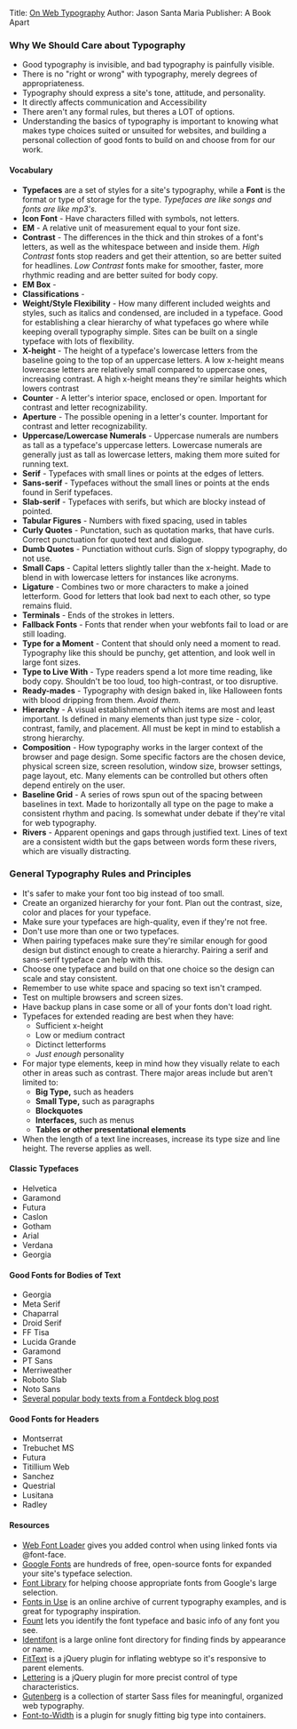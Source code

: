 Title: [On Web Typography](https://abookapart.com/products/on-web-typography)
Author: Jason Santa Maria
Publisher: A Book Apart

### Why We Should Care about Typography
* Good typography is invisible, and bad typography is painfully visible.
* There is no "right or wrong" with typography, merely degrees of appropriateness.
* Typography should express a site's tone, attitude, and personality.
* It directly affects communication and Accessibility
* There aren't any formal rules, but theres a LOT of options.
* Understanding the basics of typography is important to knowing what makes type choices suited or unsuited for websites, and building a personal collection of good fonts to build on and choose from for our work.


#### Vocabulary

* **Typefaces** are a set of styles for a site's typography, while a **Font** is the format or type of storage for the type. *Typefaces are like songs and fonts are like mp3's.*
* **Icon Font** - Have characters filled with symbols, not letters.
* **EM** - A relative unit of measurement equal to your font size.
* **Contrast** - The differences in the thick and thin strokes of a font's letters, as well as the whitespace between and inside them. *High Contrast* fonts stop readers and get their attention, so are better suited for headlines. *Low Contrast* fonts make for smoother, faster, more rhythmic reading and are better suited for body copy.
* **EM Box** - 
* **Classifications** - 
* **Weight/Style Flexibility** - How many different included weights and styles, such as italics and condensed, are included in a typeface. Good for establishing a clear hierarchy of what typefaces go where while keeping overall typography simple. Sites can be built on a single typeface with lots of flexibility.
* **X-height** - The height of a typeface's lowercase letters from the baseline going to the top of an uppercase letters. A low x-height means lowercase letters are relatively small compared to uppercase ones, increasing contrast. A high x-height means they're similar heights which lowers contrast
* **Counter** - A letter's interior space, enclosed or open. Important for contrast and letter recognizability.
* **Aperture** - The possible opening in a letter's counter. Important for contrast and letter recognizability.
* **Uppercase/Lowercase Numerals** - Uppercase numerals are numbers as tall as a typeface's uppercase letters. Lowercase numerals are generally just as tall as lowercase letters, making them more suited for running text.
* **Serif** - Typefaces with small lines or points at the edges of letters.
* **Sans-serif** - Typefaces without the small lines or points at the ends found in Serif typefaces.
* **Slab-serif** -  Typefaces with serifs, but which are blocky instead of pointed.
* **Tabular Figures** - Numbers with fixed spacing, used in tables
* **Curly Quotes** - Punctation, such as quotation marks, that have curls. Correct punctuation for quoted text and dialogue.
* **Dumb Quotes** - Punctiation without curls. Sign of sloppy typography, do not use.
* **Small Caps** - Capital letters slightly taller than the x-height. Made to blend in with lowercase letters for instances like acronyms.
* **Ligature** - Combines two or more characters to make a joined letterform. Good for letters that look bad next to each other, so type remains fluid.
* **Terminals** - Ends of the strokes in letters.
* **Fallback Fonts** - Fonts that render when your webfonts fail to load or are still loading.
* **Type for a Moment** - Content that should only need a moment to read. Typography like this should be punchy, get attention, and look well in large font sizes.
* **Type to Live With** - Type readers spend a lot more time reading, like body copy. Shouldn't be too loud, too high-contrast, or too disruptive.
* **Ready-mades** - Typography with design baked in, like Halloween fonts with blood dripping from them. *Avoid them.*
* **Hierarchy** - A visual establishment of which items are most and least important. Is defined in many elements than just type size - color, contrast, family, and placement. All must be kept in mind to establish a strong hierarchy.
* **Composition** - How typography works in the larger context of the browser and page design. Some specific factors are the chosen device, physical screen size, screen resolution, window size, browser settings, page layout, etc. Many elements can be controlled but others often depend entirely on the user.
* **Baseline Grid** - A series of rows spun out of the spacing between baselines in text. Made to horizontally all type on the page to make a consistent rhythm and pacing. Is somewhat under debate if they're vital for web typography.
* **Rivers** - Apparent openings and gaps through justified text. Lines of text are a consistent width but the gaps between words form these rivers, which are visually distracting.


### General Typography Rules and Principles
* It's safer to make your font too big instead of too small.
* Create an organized hierarchy for your font. Plan out the contrast, size, color and places for your typeface.
* Make sure your typefaces are high-quality, even if they're not free.
* Don't use more than one or two typefaces.
* When pairing typefaces make sure they're similar enough for good design but distinct enough to create a hierarchy. Pairing a serif and sans-serif typeface can help with this.
* Choose one typeface and build on that one choice so the design can scale and stay consistent.
* Remember to use white space and spacing so text isn't cramped.
* Test on multiple browsers and screen sizes.
* Have backup plans in case some or all of your fonts don't load right.
* Typefaces for extended reading are best when they have:
    * Sufficient x-height
    * Low or medium contract
    * Dictinct letterforms
    * *Just enough* personality
* For major type elements, keep in mind how they visually relate to each other in areas such as contrast. There major areas include but aren't limited to:
    * **Big Type,** such as headers
    * **Small Type,** such as paragraphs
    * **Blockquotes**
    * **Interfaces,** such as menus
    * **Tables or other presentational elements**
* When the length of a text line increases, increase its type size and line height. The reverse applies as well.

#### Classic Typefaces
* Helvetica
* Garamond
* Futura
* Caslon
* Gotham
* Arial
* Verdana
* Georgia

#### Good Fonts for Bodies of Text
* Georgia
* Meta Serif
* Chaparral
* Droid Serif
* FF Tisa
* Lucida Grande
* Garamond
* PT Sans
* Merriweather
* Roboto Slab
* Noto Sans
* [Several popular body texts from a Fontdeck blog post](http://blog.fontdeck.com/post/23601339698/body-text-tester)

#### Good Fonts for Headers
* Montserrat
* Trebuchet MS
* Futura
* Titillium Web
* Sanchez
* Questrial
* Lusitana
* Radley


#### Resources

* [Web Font Loader](https://github.com/typekit/webfontloader) gives you added control when using linked fonts via @font-face.
* [Google Fonts](https://www.google.com/fonts) are hundreds of free, open-source fonts for expanded your site's typeface selection.
* [Font Library](http://katydecorah.com/font-library/#/) for helping choose appropriate fonts from Google's large selection.
* [Fonts in Use](http://fontsinuse.com/) is an online archive of current typography examples, and is great for typography inspiration.
* [Fount](https://fount.artequalswork.com/) lets you identify the font typeface and basic info of any font you see.
* [Identifont](http://www.identifont.com/index.html) is a large online font directory for finding finds by appearance or name.
* [FitText](http://fittextjs.com/) is a jQuery plugin for inflating webtype so it's responsive to parent elements.
* [Lettering](http://letteringjs.com/) is a jQuery plugin for more precist control of type characteristics.
* [Gutenberg](http://matejlatin.github.io/Gutenberg/) is a collection of starter Sass files for meaningful, organized web typography.
* [Font-to-Width](http://font-to-width.com/) is a plugin for snugly fitting big type into containers.
